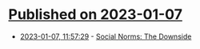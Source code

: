 # [Published on 2023-01-07](index.md)

* [2023-01-07, 11:57:29](https://news.ycombinator.com/item?id=34287252) - [Social Norms: The Downside](https://wyclif.substack.com/p/social-norms-the-downside)
